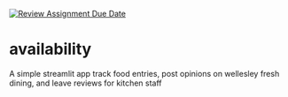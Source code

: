 [![Review Assignment Due Date](https://classroom.github.com/assets/deadline-readme-button-22041afd0340ce965d47ae6ef1cefeee28c7c493a6346c4f15d667ab976d596c.svg)](https://classroom.github.com/a/ATEacmTr)
# availability
A simple streamlit app track food entries, post opinions on wellesley fresh dining, and leave reviews for kitchen staff
